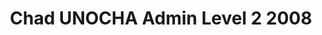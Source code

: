 ---
title: Chad UNOCHA Admin Level 2 2008
categories: 
    - data
geography: chad
partner: unocha
cat: logistics
year: 2008
layer: ocha-cod.chad-admin2-2008
api:
embed:
source: <a href="http://unocha.org">UNOCHA</a>  
license: Humanitarian Use
updated: 3/28/2012
description: This layer depicts the second level administrative borders for Chad. Data obtained from the UN Office for the Coordination of Humanitarian Affairs (UN OCHA) [Common and Fundamental Operating Datasets Registry](http://cod.humanitarianresponse.info/). See the [Chad](http://cod.humanitarianresponse.info/country-region/chad) registry for the most recent changes.
downloads:
    - type: shapefile
      link: http://dl.dropbox.com/u/72717685/ocha-chad-admin2.zip
    - type: sqlite
      link: http://dl.dropbox.com/u/72717685/ocha-chad-admin2.sqlite.zip
---